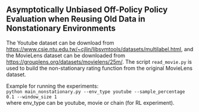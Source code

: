 ## Asymptotically Unbiased Off-Policy Policy Evaluation when Reusing Old Data in Nonstationary Environments

The Youtube dataset can be download from https://www.csie.ntu.edu.tw/~cjlin/libsvmtools/datasets/multilabel.html, and the MovieLens dataset can be downloaded from https://grouplens.org/datasets/movielens/25m/. The script `read_movie.py` is used to build the non-stationary rating function from the original MovieLens dataset.

Example for running the experiments:  
`
python main_nonstationary.py --env_type youtube --sample_percentage 0.1 --window_size 1
`  
where env_type can be youtube, movie or chain (for RL experiment). 

